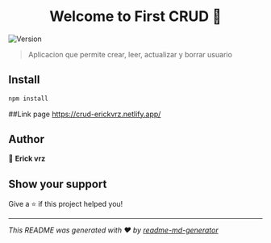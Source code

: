 <h1 align="center">Welcome to First CRUD 👋</h1>
<p>
  <img alt="Version" src="https://img.shields.io/badge/version-0.0.0-blue.svg?cacheSeconds=2592000" />
</p>

> Aplicacion que permite crear, leer, actualizar y borrar usuario

## Install

```sh
npm install
```

##Link page
https://crud-erickvrz.netlify.app/

## Author

👤 **Erick vrz**


## Show your support

Give a ⭐️ if this project helped you!

***
_This README was generated with ❤️ by [readme-md-generator](https://github.com/kefranabg/readme-md-generator)_

